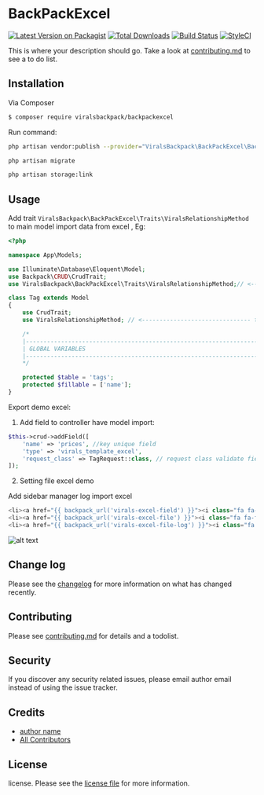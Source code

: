 # BackPackExcel

[![Latest Version on Packagist][ico-version]][link-packagist]
[![Total Downloads][ico-downloads]][link-downloads]
[![Build Status][ico-travis]][link-travis]
[![StyleCI][ico-styleci]][link-styleci]

This is where your description should go. Take a look at [contributing.md](contributing.md) to see a to do list.

## Installation

Via Composer

``` bash
$ composer require viralsbackpack/backpackexcel
```
Run command:
```bash
php artisan vendor:publish --provider="ViralsBackpack\BackPackExcel\BackPackExcelServiceProvider"

php artisan migrate

php artisan storage:link
```

## Usage
Add trait ```ViralsBackpack\BackPackExcel\Traits\ViralsRelationshipMethod``` to main model import data from excel , Eg:

```php
<?php

namespace App\Models;

use Illuminate\Database\Eloquent\Model;
use Backpack\CRUD\CrudTrait;
use ViralsBackpack\BackPackExcel\Traits\ViralsRelationshipMethod;// <------------------------------- this one

class Tag extends Model
{
    use CrudTrait;
    use ViralsRelationshipMethod; // <------------------------------- this one

    /*
    |--------------------------------------------------------------------------
    | GLOBAL VARIABLES
    |--------------------------------------------------------------------------
    */

    protected $table = 'tags';
    protected $fillable = ['name'];
}
```
Export demo excel:
1. Add field to controller have model import:
```php
$this->crud->addField([ 
    'name' => 'prices', //key unique field
    'type' => 'virals_template_excel',
    'request_class' => TagRequest::class, // request class validate field in excel
]);
```
2. Setting file excel demo

Add sidebar manager log import excel
```php
<li><a href="{{ backpack_url('virals-excel-field') }}"><i class="fa fa-files-o"></i> <span>Fields</span></a></li>
<li><a href="{{ backpack_url('virals-excel-file') }}"><i class="fa fa-files-o"></i> <span>Excel Files</span></a></li>
<li><a href="{{ backpack_url('virals-excel-file-log') }}"><i class="fa fa-files-o"></i> <span>Logs</span></a></li>
```
![alt text](https://drive.google.com/file/d/1-qJTkcRU-JW6WYE6APs0lpiCNu22C4j2/view?usp=sharing)
## Change log

Please see the [changelog](changelog.md) for more information on what has changed recently.

## Contributing

Please see [contributing.md](contributing.md) for details and a todolist.

## Security

If you discover any security related issues, please email author email instead of using the issue tracker.

## Credits

- [author name][link-author]
- [All Contributors][link-contributors]

## License

license. Please see the [license file](license.md) for more information.

[ico-version]: https://img.shields.io/packagist/v/viralsbackpack/backpackexcel.svg?style=flat-square
[ico-downloads]: https://img.shields.io/packagist/dt/viralsbackpack/backpackexcel.svg?style=flat-square
[ico-travis]: https://img.shields.io/travis/viralsbackpack/backpackexcel/master.svg?style=flat-square
[ico-styleci]: https://styleci.io/repos/12345678/shield

[link-packagist]: https://packagist.org/packages/viralsbackpack/backpackexcel
[link-downloads]: https://packagist.org/packages/viralsbackpack/backpackexcel
[link-travis]: https://travis-ci.org/viralsbackpack/backpackexcel
[link-styleci]: https://styleci.io/repos/12345678
[link-author]: https://github.com/viralsbackpack
[link-contributors]: ../../contributors
